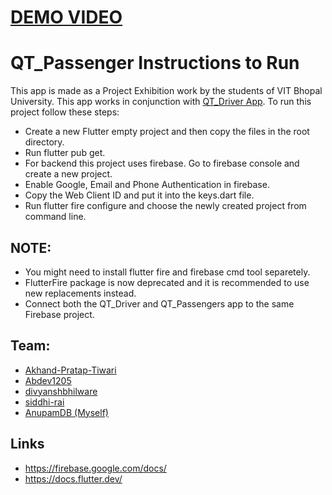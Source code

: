 # [DEMO VIDEO](https://drive.google.com/file/d/1Bps0DRkwoGMf37rxnY-qhH-dzGyzJkpi/view?usp=share_link)

# QT_Passenger Instructions to Run

This app is made as a Project Exhibition work by the students of VIT Bhopal University.
This app works in conjunction with [QT_Driver App](https://github.com/Letticonion/QT_Driver/). To run this project follow these steps:

- Create a new Flutter empty project and then copy the files in the root directory.
- Run flutter pub get.
- For backend this project uses firebase. Go to firebase console and create a new project.
- Enable Google, Email and Phone Authentication in firebase.
- Copy the Web Client ID and put it into the keys.dart file.
- Run flutter fire configure and choose the newly created project from command line.

## NOTE: 
- You might need to install flutter fire and firebase cmd tool separetely.
- FlutterFire package is now deprecated and it is recommended to use new replacements instead.
- Connect both the QT_Driver and QT_Passengers app to the same Firebase project.

## Team:
- [Akhand-Pratap-Tiwari](https://github.com/Akhand-Pratap-Tiwari)
- [Abdev1205](https://github.com/Abdev1205)
- [divyanshbhilware](https://github.com/divyanshbhilware)
- [siddhi-rai](https://github.com/siddhi-rai)
- [AnupamDB (Myself)](https://github.com/AnupamDB) 

## Links
- https://firebase.google.com/docs/
- https://docs.flutter.dev/
